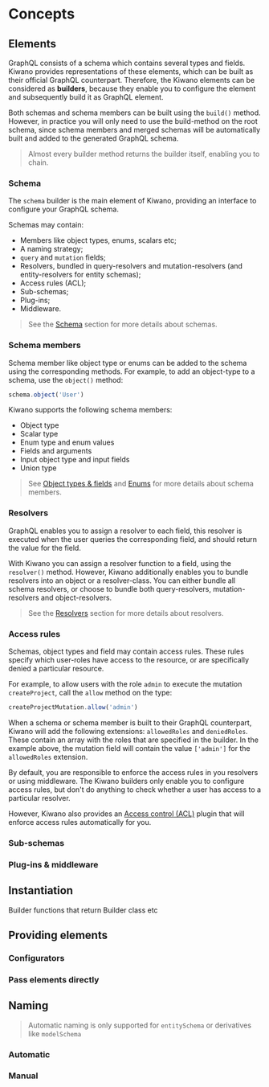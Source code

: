 # Concepts

## Elements
GraphQL consists of a schema which contains several types and fields. 
Kiwano provides representations of these elements, which can be built as their official GraphQL counterpart.
Therefore, the Kiwano elements can be considered as **builders**, because they enable you to configure the element and subsequently build it as GraphQL element.

Both schemas and schema members can be built using the `build()` method. 
However, in practice you will only need to use the build-method on the root schema, since schema members and merged schemas will be automatically built and added to the generated GraphQL schema.

> Almost every builder method returns the builder itself, enabling you to chain.

### Schema
The `schema` builder is the main element of Kiwano, providing an interface to configure your GraphQL schema.

Schemas may contain:
- Members like object types, enums, scalars etc;
- A naming strategy;
- `query` and `mutation` fields;
- Resolvers, bundled in query-resolvers and mutation-resolvers (and entity-resolvers for entity schemas);
- Access rules (ACL);
- Sub-schemas;
- Plug-ins;
- Middleware.

> See the [Schema](basics/schema.md) section for more details about schemas.

### Schema members
Schema member like object type or enums can be added to the schema using the corresponding methods.
For example, to add an object-type to a schema, use the `object()` method:

```typescript
schema.object('User')
```

Kiwano supports the following schema members:
- Object type
- Scalar type
- Enum type and enum values
- Fields and arguments
- Input object type and input fields
- Union type

> See [Object types & fields](basics/types.md) and [Enums](basics/enums.md) for more details about schema members.

### Resolvers
GraphQL enables you to assign a resolver to each field, this resolver is executed when the user queries the corresponding field, and should return the value for the field.

With Kiwano you can assign a resolver function to a field, using the `resolver()` method.
However, Kiwano additionally enables you to bundle resolvers into an object or a resolver-class.
You can either bundle all schema resolvers, or choose to bundle both query-resolvers, mutation-resolvers and object-resolvers.

> See the [Resolvers](basics/resolvers.md) section for more details about resolvers.

### Access rules
Schemas, object types and field may contain access rules. 
These rules specify which user-roles have access to the resource, or are specifically denied a particular resource.

For example, to allow users with the role `admin` to execute the mutation `createProject`, call the `allow` method on the type:

```typescript
createProjectMutation.allow('admin')
```

When a schema or schema member is built to their GraphQL counterpart, Kiwano will add the following extensions: `allowedRoles` and `deniedRoles`.
These contain an array with the roles that are specified in the builder.
In the example above, the mutation field will contain the value `['admin']` for the `allowedRoles` extension.

By default, you are responsible to enforce the access rules in you resolvers or using middleware. 
The Kiwano builders only enable you to configure access rules, but don't do anything to check whether a user has access to a particular resolver.

However, Kiwano also provides an [Access control (ACL)](plugins/acl.md) plugin that will enforce access rules automatically for you.

### Sub-schemas

### Plug-ins & middleware

## Instantiation
Builder functions that return Builder class etc

## Providing elements

### Configurators

### Pass elements directly

## Naming
> Automatic naming is only supported for `entitySchema` or derivatives like `modelSchema`

### Automatic

### Manual